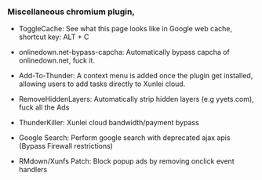 ### Miscellaneous chromium plugin,

* ToggleCache:
  See what this page looks like in Google web cache, shortcut key: ALT + C

* onlinedown.net-bypass-capcha:
  Automatically bypass capcha of onlinedown.net, fuck it.

* Add-To-Thunder:
  A context menu is added once the plugin get installed, allowing users to add tasks directly to Xunlei cloud.

* RemoveHiddenLayers:
  Automatically strip hidden layers (e.g yyets.com), fuck all the Ads

* ThunderKiller:
  Xunlei cloud bandwidth/payment bypass

* Google Search:
  Perform google search with deprecated ajax apis (Bypass Firewall restrictions)

* RMdown/Xunfs Patch:
  Block popup ads by removing onclick event handlers

